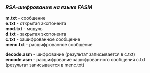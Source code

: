 ### *RSA-шифрование на языке FASM*
**m.txt** - сообщение  
**e.txt** - открытая экспонента  
**mod.txt** - модуль  
**d.txt** - закрытая экспонента  
**c.txt** - зашифрованное сообщение   
**menc.txt** - расшифрованное сообщение  
  
**decode.asm** - шифрование (результат записывается в c.txt)  
**encode.asm** - расшифрование зашифрованного сообщения c.txt (результат записывается в menc.txt)  
